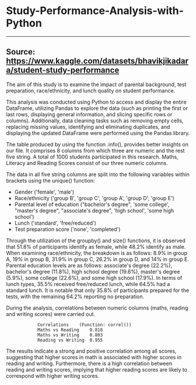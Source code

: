 # Study-Performance-Analysis-with-Python
--------------------------------------------------------------------------------
Source: https://www.kaggle.com/datasets/bhavikjikadara/student-study-performance
---------------------------------------------------------------------------------
The aim of this study is to examine the impact of parental background, test preparation, race/ethnicity, and lunch quality on student performance.

This analysis was conducted using Python to access and display the entire DataFrame, utilizing Pandas to explore the data (such as printing the first or last rows, displaying general information, and slicing specific rows or columns). Additionally, data cleaning tasks such as removing empty cells, replacing missing values, identifying and eliminating duplicates, and displaying the updated DataFrame were performed using the Pandas library.

The table produced by using the function .info(), provides better insights on our file. It comprises 8 columns from which three are numeric and the rest five string. 
A total of 1000 students participated in this research.
Maths, Literacy and Reading Scores consist of our three numeric columns.

The data in all five string columns are split into the following variables within brackets using the unique() function: 
- Gender ('female', 'male')
- Race/ethnicity ('group B', 'group C', 'group A', 'group D', 'group E')
- Parental level of education ("bachelor's degree", 'some college', "master's degree", "associate's degree", 'high school', 'some high school')
- Lunch ('standard', 'free/reduced')
- Test preparation score ('none', 'completed')

Through the utilization of the groupby() and size() functions, it is observed that 51.8% of participants identify as female, while 48.2% identify as male. When examining race/ethnicity, the breakdown is as follows: 8.9% in group A, 19% in group B, 31.9% in group C, 26.2% in group D, and 14% in group E. Parental education levels are as follows: associate's degree (22.2%), bachelor's degree (11.8%), high school degree (19.6%), master's degree (5.9%), some college (22.6%), and some high school (17.9%). In terms of lunch types, 35.5% received free/reduced lunch, while 64.5% had a standard lunch. It is notable that only 35.8% of participants prepared for the tests, with the remaining 64.2% reporting no preparation.

During the analysis, correlations between numeric columns (maths, reading and writing scores) were carried out.

                Correlations	(Function: correl())
                Maths vs Reading	0.818
                Maths vs Writing	0.803
                Reading vs Writing	0.955

The results indicate a strong and positive correlation among all scores, suggesting that higher scores in math is associated with higher scores in reading and writing. Furthermore, there is a high correlation between reading and writing scores, implying that higher reading scores are likely to correspond with higher writing scores.

